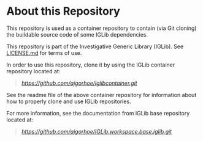# About this Repository

This repository is used as a container repository to contain (via Git cloning) the buildable source code of some IGLib dependencies.

This repository is part of the Investigative Generic Library (IGLib). See [LICENSE.md](./LICENSE.md) for terms of use.

In order to use this repository, clone it by using the IGLib container repository located at:

> *https://github.com/ajgorhoe/iglibcontainer.git*

See the readme file of the above container repository for information about how to properly clone and use IGLib repositories.

For more information, see the documentation from IGLib base repository located at:

> *https://github.com/ajgorhoe/IGLib.workspace.base.iglib.git*

